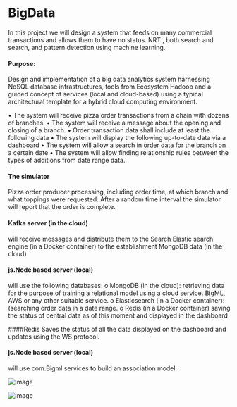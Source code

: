 # BigData

In this project we will design a system that feeds on many commercial transactions and allows them to have no status.
NRT , both search and search, and pattern detection using machine learning.

#### Purpose:
Design and implementation of a big data analytics system harnessing NoSQL database infrastructures, tools from Ecosystem Hadoop
and a guided concept of services (local and cloud-based) using a typical architectural template for a hybrid cloud computing environment.

• The system will receive pizza order transactions from a chain with dozens of branches.
• The system will receive a message about the opening and closing of a branch.
• Order transaction data shall include at least the following data
• The system will display the following up-to-date data via a dashboard
• The system will allow a search in order data for the branch on a certain date
• The system will allow finding relationship rules between the types of additions from date range data.

#### The simulator
  Pizza order producer processing, including order time, at which branch and what toppings were requested. After a random time interval the simulator will report that the order is complete.

#### Kafka server (in the cloud)
  will receive messages and distribute them to the Search Elastic search engine (in a Docker container) to the establishment
MongoDB data (in the cloud)

#### js.Node based server (local)
  will use the following databases:
o MongoDB (in the cloud): retrieving data for the purpose of training a relational model using a cloud service. BigML,
AWS or any other suitable service.
o Elasticsearch (in a Docker container): (searching order data in a date range.
o Redis (in a Docker container) saving the status of central data as of this moment and displayed in the dashboard

####Redis
Saves the status of all the data displayed on the dashboard and updates using the WS protocol.

#### js.Node based server (local)
  will use com.Bigml services to build an association model.
  
  
  ![image](https://user-images.githubusercontent.com/93525881/226264941-3dab1793-f32a-4210-8516-1d24d16e179c.png)
  
  ![image](https://user-images.githubusercontent.com/93525881/226265003-59ac3df7-8e15-4bba-8af1-ee7767079eef.png)

